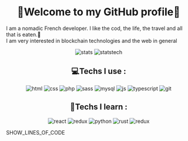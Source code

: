 <h1 align="center">👋Welcome to my GitHub profile👋</h1>

<p>I am a nomadic French developer. I like the cod, the life, the travel and all that is eaten.🍔</br>I am very interested in blockchain technologies and the web in general</p>

<p align="center">
  <img alt="stats" src="https://github-readme-stats.vercel.app/api?username=Erwann-M&theme=blue-green" />
  <img alt="statstech" src="https://github-readme-stats.vercel.app/api/top-langs/?username=Erwann-M&theme=blue-green" />
</p>

<h2 align="center">💻Techs I use :</h2>

<p align="center">
  <img alt="html" src="https://img.shields.io/badge/HTML5-E34F26?style=for-the-badge&logo=html5&logoColor=white" />
  <img alt="css" src="https://img.shields.io/badge/CSS3-1572B6?style=for-the-badge&logo=css3&logoColor=white" />
  <img alt="php" src="https://img.shields.io/badge/PHP-777BB4?style=for-the-badge&logo=php&logoColor=white" />
  <img alt="sass" src="https://img.shields.io/badge/Sass-CC6699?style=for-the-badge&logo=sass&logoColor=white" />
  <img alt="mysql" src="https://img.shields.io/badge/MySQL-00000F?style=for-the-badge&logo=mysql&logoColor=white" />
  <img alt="js" src="https://img.shields.io/badge/JavaScript-F7DF1E?style=for-the-badge&logo=javascript&logoColor=black" />
  <img alt="typescript" src="https://img.shields.io/badge/TypeScript-007ACC?style=for-the-badge&logo=typescript&logoColor=white" />
  <img alt="git" src="https://img.shields.io/badge/-Git-F05032?style=for-the-badge&logo=git&logoColor=white" />
</p>

<h2 align="center">🔬Techs I learn :</h2>

<p align="center">
  <img alt="react" src="https://img.shields.io/badge/React-20232A?style=for-the-badge&logo=react&logoColor=61DAFB" />
  <img alt="redux" src="https://img.shields.io/badge/Redux-593D88?style=for-the-badge&logo=redux&logoColor=white" />
  <img alt="python" src="https://img.shields.io/badge/Python-14354C?style=for-the-badge&logo=python&logoColor=white" />
  <img alt="rust" src="https://img.shields.io/badge/Rust-000000?style=for-the-badge&logo=rust&logoColor=white" />
  <img alt="redux" src="https://img.shields.io/badge/Redux-593D88?style=for-the-badge&logo=redux&logoColor=white" />
</p>

<!--START_SECTION:waka-->
SHOW_LINES_OF_CODE
<!--END_SECTION:waka-->

